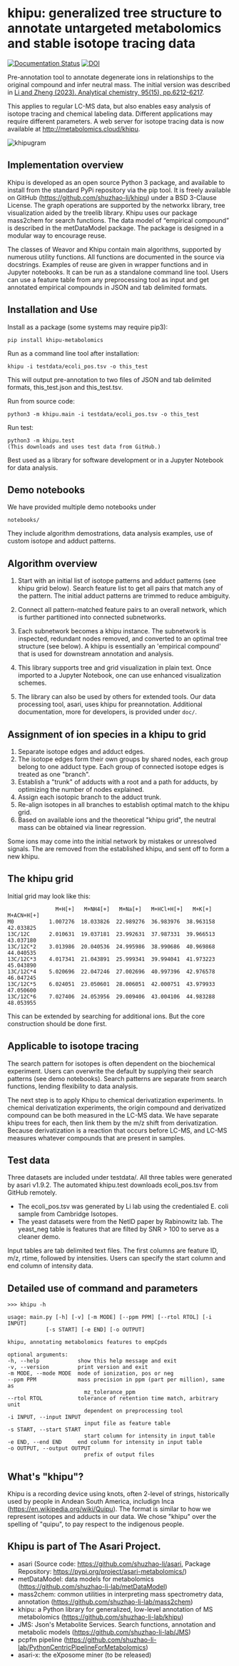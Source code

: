 # khipu: generalized tree structure to annotate untargeted metabolomics and stable isotope tracing data

[![Documentation Status](https://readthedocs.org/projects/khipu/badge/?version=latest)](https://khipu.readthedocs.io/en/latest/?badge=latest)
[![DOI](https://img.shields.io/badge/DOI-doi%2F10.1021%2Facs.analchem.2c05810-blue)](https://pubs.acs.org/doi/10.1021/acs.analchem.2c05810)


Pre-annotation tool to annotate degenerate ions in relationships to the original compound and infer neutral mass. The initial version was described in [Li and Zheng (2023). Analytical chemistry, 95(15), pp.6212-6217](https://pubs.acs.org/doi/10.1021/acs.analchem.2c05810).

This applies to regular LC-MS data, but also enables easy analysis of isotope tracing and chemical labeling data. Different applications may require different parameters. A web server for isotope tracing data is now available at http://metabolomics.cloud/khipu.

![khipugram](doc/khipugram.png)

## Implementation overview
Khipu is developed as an open source Python 3 package, and available to install from the standard PyPi repository via the pip tool. It is freely available on GitHub (https://github.com/shuzhao-li/khipu) under a BSD 3-Clause License. The graph operations are supported by the networkx library, tree visualization aided by the treelib library. Khipu uses our package mass2chem for search functions. The data model of “empirical compound” is described in the metDataModel package. The package is designed in a modular way to encourage reuse.

The classes of Weavor and Khipu contain main algorithms, supported by numerous utility functions. All functions are documented in the source via docstrings. Examples of reuse are given in wrapper functions and in Jupyter notebooks. It can be run as a standalone command line tool. Users can use a feature table from any preprocessing tool as input and get annotated empirical compounds in JSON and tab delimited formats.

## Installation and Use
Install as a package (some systems may require pip3):

    pip install khipu-metabolomics

Run as a command line tool after installation:

    khipu -i testdata/ecoli_pos.tsv -o this_test

This will output pre-annotation to two files of JSON and tab delimited formats, this_test.json and this_test.tsv.

Run from source code:

    python3 -m khipu.main -i testdata/ecoli_pos.tsv -o this_test

Run test:

    python3 -m khipu.test
    (This downloads and uses test data from GitHub.)

Best used as a library for software development or in a Jupyter Notebook for data analysis. 

## Demo notebooks
We have provided multiple demo notebooks under

    notebooks/

They include algorithm demostrations, data analysis examples, use of custom isotope and adduct patterns.

## Algorithm overview 
1. Start with an initial list of isotope patterns and adduct patterns (see khipu grid below). Search feature list to get all pairs that match any of the pattern. The initial adduct patterns are trimmed to reduce ambiguity. 

2. Connect all pattern-matched feature pairs to an overall network, which is further partitioned into connected subnetworks.

3. Each subnetwork becomes a khipu instance. The subnetwork is inspected, redundant nodes removed, and converted to an optimal tree structure (see below). A khipu is essentially an 'empirical compound' that is used for downstream annotation and analysis.

4. This library supports tree and grid visualization in plain text. Once imported to a Jupyter Notebook, one can use enhanced visualization schemes. 

5. The library can also be used by others for extended tools. Our data processing tool, asari, uses khipu for preannotation. Additional documentation, more for developers, is provided under `doc/`.

## Assignment of ion species in a khipu to grid
1. Separate isotope edges and adduct edges.
2. The isotope edges form their own groups by shared nodes, each group belong to one adduct type. Each group of connected isotope edges is treated as one "branch".
3. Establish a "trunk" of adducts with a root and a path for adducts, by optimizing the number of nodes explained.
4. Assign each isotopic branch to the adduct trunk.
5. Re-align isotopes in all branches to establish optimal match to the khipu grid. 
6. Based on available ions and the theoretical "khipu grid", the neutral mass can be obtained via linear regression. 

Some ions may come into the initial network by mistakes or unresolved signals.
The are removed from the established khipu, and sent off to form a new khipu.

## The khipu grid
Initial grid may look like this:

                   M+H[+]   M+NH4[+]   M+Na[+]   M+HCl+H[+]   M+K[+]   M+ACN+H[+]
    M0           1.007276  18.033826  22.989276  36.983976  38.963158  42.033825
    13C/12C      2.010631  19.037181  23.992631  37.987331  39.966513  43.037180
    13C/12C*2    3.013986  20.040536  24.995986  38.990686  40.969868  44.040535
    13C/12C*3    4.017341  21.043891  25.999341  39.994041  41.973223  45.043890
    13C/12C*4    5.020696  22.047246  27.002696  40.997396  42.976578  46.047245
    13C/12C*5    6.024051  23.050601  28.006051  42.000751  43.979933  47.050600
    13C/12C*6    7.027406  24.053956  29.009406  43.004106  44.983288  48.053955

This can be extended by searching for additional ions. But the core construction should be done first.

## Applicable to isotope tracing
The search pattern for isotopes is often dependent on the biochemical experiment.
Users can overwrite the default by supplying their search patterns (see demo notebooks).
Search patterns are separate from search functions, lending flexibility to data analysis.

The next step is to apply Khipu to chemical derivatization experiments.
In chemical derivatization experiments, the origin compound and derivatized compound can be both measured in the LC-MS data.
We have separate khipu trees for each, then link them by the m/z shift from derivatization.
Because derivatization is a reaction that occurs before LC-MS, and
LC-MS measures whatever compounds that are present in samples.

## Test data
Three datasets are included under testdata/. All three tables were generated by asari v1.9.2.
The automated khipu.test downloads ecoli_pos.tsv from GitHub remotely.
- The ecoli_pos.tsv was generated by Li lab using the credentialed E. coli sample from Cambridge Isotopes.
- The yeast datasets were from the NetID paper by Rabinowitz lab. The yeast_neg table is features that are filted by SNR > 100 to serve as a cleaner demo.

Input tables are tab delimited text files.
The first columns are feature ID, m/z, rtime, followed by intensities.
Users can specify the start column and end column of intensity data.

## Detailed use of command and parameters

    >>> khipu -h

    usage: main.py [-h] [-v] [-m MODE] [--ppm PPM] [--rtol RTOL] [-i INPUT]
                [-s START] [-e END] [-o OUTPUT]

    khipu, annotating metabolomics features to empCpds

    optional arguments:
    -h, --help            show this help message and exit
    -v, --version         print version and exit
    -m MODE, --mode MODE  mode of ionization, pos or neg
    --ppm PPM             mass precision in ppm (part per million), same as
                            mz_tolerance_ppm
    --rtol RTOL           tolerance of retention time match, arbitrary unit
                            dependent on preprocessing tool
    -i INPUT, --input INPUT
                            input file as feature table
    -s START, --start START
                            start column for intensity in input table
    -e END, --end END     end column for intensity in input table
    -o OUTPUT, --output OUTPUT
                            prefix of output files


## What's "khipu"?
Khipu is a recording device using knots, often 2-level of strings,
historically used by people in Andean South America, includign Inca (https://en.wikipedia.org/wiki/Quipu).
The format is similar to how we represent isotopes and adducts in our data.
We chose "khipu" over the spelling of "quipu", to pay respect to the indigenous people.

## Khipu is part of The Asari Project.

- asari (Source code: https://github.com/shuzhao-li/asari, Package Repository: https://pypi.org/project/asari-metabolomics/)
- metDataModel: data models for metabolomics (https://github.com/shuzhao-li-lab/metDataModel)
- mass2chem: common utilities in interpreting mass spectrometry data, annotation (https://github.com/shuzhao-li-lab/mass2chem)
- khipu: a Python library for generalized, low-level annotation of MS metabolomics (https://github.com/shuzhao-li-lab/khipu)
- JMS: Json's Metabolite Services. Search functions, annotation and metabolic models (https://github.com/shuzhao-li-lab/JMS)
- pcpfm pipeline (https://github.com/shuzhao-li-lab/PythonCentricPipelineForMetabolomics)
- asari-x: the eXposome miner (to be released)
